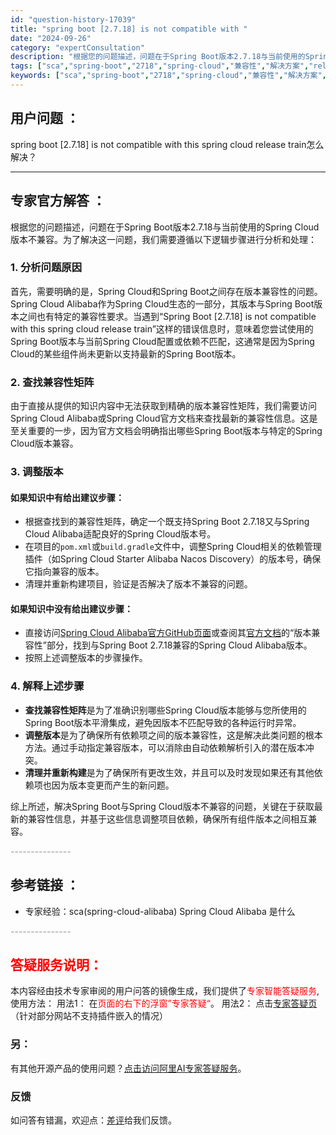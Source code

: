 ```yaml
---
id: "question-history-17039"
title: "spring boot [2.7.18] is not compatible with "
date: "2024-09-26"
category: "expertConsultation"
description: "根据您的问题描述，问题在于Spring Boot版本2.7.18与当前使用的Spring Cloud版本不兼容。为了解决这一问题，我们需要遵循以下逻辑步骤进行分析和处理：### 1. 分析问题原因首先，需要明确的是，Spring Cloud和Spring Boot之间存在版本兼容性的问题。Sprin"
tags: ["sca","spring-boot","2718","spring-cloud","兼容性","解决方案","release-train"]
keywords: ["sca","spring-boot","2718","spring-cloud","兼容性","解决方案","release-train"]
---
```


## 用户问题 ： 
 spring boot [2.7.18] is not compatible with this spring cloud release train怎么解决？  

---------------
## 专家官方解答 ：

根据您的问题描述，问题在于Spring Boot版本2.7.18与当前使用的Spring Cloud版本不兼容。为了解决这一问题，我们需要遵循以下逻辑步骤进行分析和处理：

### 1. 分析问题原因

首先，需要明确的是，Spring Cloud和Spring Boot之间存在版本兼容性的问题。Spring Cloud Alibaba作为Spring Cloud生态的一部分，其版本与Spring Boot版本之间也有特定的兼容性要求。当遇到“Spring Boot [2.7.18] is not compatible with this spring cloud release train”这样的错误信息时，意味着您尝试使用的Spring Boot版本与当前Spring Cloud配置或依赖不匹配，这通常是因为Spring Cloud的某些组件尚未更新以支持最新的Spring Boot版本。

### 2. 查找兼容性矩阵

由于直接从提供的知识内容中无法获取到精确的版本兼容性矩阵，我们需要访问Spring Cloud Alibaba或Spring Cloud官方文档来查找最新的兼容性信息。这是至关重要的一步，因为官方文档会明确指出哪些Spring Boot版本与特定的Spring Cloud版本兼容。

### 3. 调整版本

#### **如果知识中有给出建议步骤：**
   - 根据查找到的兼容性矩阵，确定一个既支持Spring Boot 2.7.18又与Spring Cloud Alibaba适配良好的Spring Cloud版本号。
   - 在项目的`pom.xml`或`build.gradle`文件中，调整Spring Cloud相关的依赖管理插件（如Spring Cloud Starter Alibaba Nacos Discovery）的版本号，确保它指向兼容的版本。
   - 清理并重新构建项目，验证是否解决了版本不兼容的问题。

#### **如果知识中没有给出建议步骤：**
   - 直接访问[Spring Cloud Alibaba官方GitHub页面](https://github.com/alibaba/spring-cloud-alibaba)或查阅其[官方文档](https://spring-cloud-alibaba-group.github.io/spring-cloud-alibaba/zh-cn/)的“版本兼容性”部分，找到与Spring Boot 2.7.18兼容的Spring Cloud Alibaba版本。
   - 按照上述调整版本的步骤操作。

### 4. 解释上述步骤

- **查找兼容性矩阵**是为了准确识别哪些Spring Cloud版本能够与您所使用的Spring Boot版本平滑集成，避免因版本不匹配导致的各种运行时异常。
- **调整版本**是为了确保所有依赖项之间的版本兼容性，这是解决此类问题的根本方法。通过手动指定兼容版本，可以消除由自动依赖解析引入的潜在版本冲突。
- **清理并重新构建**是为了确保所有更改生效，并且可以及时发现如果还有其他依赖项也因为版本变更而产生的新问题。

综上所述，解决Spring Boot与Spring Cloud版本不兼容的问题，关键在于获取最新的兼容性信息，并基于这些信息调整项目依赖，确保所有组件版本之间相互兼容。


<font color="#949494">---------------</font> 


## 参考链接 ：

* 专家经验：sca(spring-cloud-alibaba) Spring Cloud Alibaba 是什么 


 <font color="#949494">---------------</font> 
 


## <font color="#FF0000">答疑服务说明：</font> 

本内容经由技术专家审阅的用户问答的镜像生成，我们提供了<font color="#FF0000">专家智能答疑服务</font>,使用方法：
用法1： 在<font color="#FF0000">页面的右下的浮窗”专家答疑“</font>。
用法2： 点击[专家答疑页](https://answer.opensource.alibaba.com/docs/intro)（针对部分网站不支持插件嵌入的情况）
### 另：


有其他开源产品的使用问题？[点击访问阿里AI专家答疑服务](https://answer.opensource.alibaba.com/docs/intro)。
### 反馈
如问答有错漏，欢迎点：[差评](https://ai.nacos.io/user/feedbackByEnhancerGradePOJOID?enhancerGradePOJOId=17074)给我们反馈。
